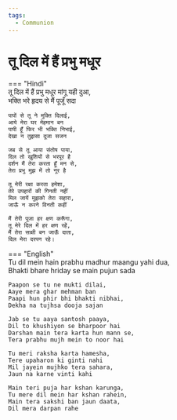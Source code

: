 ```yaml
---  
tags:  
  - Communion  
---  
```

# तू दिल में हैं प्रभु मधूर  
  
=== "Hindi"  
    तू दिल में हैं प्रभु मधूर मांगू यही दुआ,  
    भक्ति भरे हृदय से मैं पूजूँ सदा  
  
    पापों से तू ने मुक्ति दिलाई,  
    आये मेरा घर मेहमान बन  
    पापी हूँ फिर भी भक्ति निभाई,  
    देखा न तुझसा दूजा सजन  
  
    जब से तू आया संतोष पाया,  
    दिल तो खुशियों से भरपूर है  
    दर्शन मैं तेरा करता हूँ मन से,  
    तेरा प्रभु मुझ में तो नूर है  
  
    तू मेरी रक्षा करता हमेशा,  
    तेरे उपहारों की गिनती नहीं  
    मिल जायें मुझको तेरा सहारा,  
    जाऊँ न करने विनती कहीं  
  
    मैं तेरी पूजा हर क्षण करूँगा,  
    तू मेरे दिल में हर क्षण रहें,  
    मैं तेरा साक्षी बन जाऊँ दाता,  
    दिल मेरा दरपन रहे।  
  
=== "English"  
    Tu dil mein hain prabhu madhur maangu yahi dua,  
    Bhakti bhare hriday se main pujun sada  
  
    Paapon se tu ne mukti dilai,  
    Aaye mera ghar mehman ban  
    Paapi hun phir bhi bhakti nibhai,  
    Dekha na tujhsa dooja sajan  
  
    Jab se tu aaya santosh paaya,  
    Dil to khushiyon se bharpoor hai  
    Darshan main tera karta hun mann se,  
    Tera prabhu mujh mein to noor hai  
  
    Tu meri raksha karta hamesha,  
    Tere upaharon ki ginti nahi  
    Mil jayein mujhko tera sahara,  
    Jaun na karne vinti kahi  
  
    Main teri puja har kshan karunga,  
    Tu mere dil mein har kshan rahein,  
    Main tera sakshi ban jaun daata,  
    Dil mera darpan rahe  